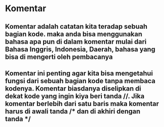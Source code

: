 # Komentar

## Komentar adalah catatan kita teradap sebuah bagian kode. maka anda bisa menggunakan bahasa apa pun di dalam komentar mulai dari Bahasa Inggris, Indonesia, Daerah, bahasa yang bisa di mengerti oleh pembacanya

## Komentar ini penting agar kita bisa mengetahui fungsi dari sebuah bagian kode tanpa membaca kodenya. Komentar biasdanya diselipkan di dekat kode yang ingin kiya beri tanda //. Jika komentar berlebih dari satu baris maka komentar harus di awali tanda /* dan di akhiri dengan tanda */
